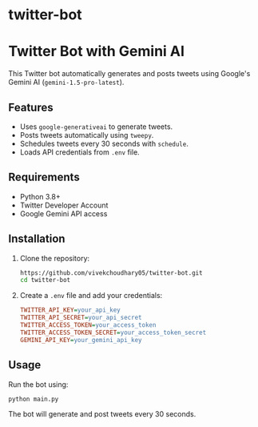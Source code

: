 # twitter-bot
# Twitter Bot with Gemini AI

This Twitter bot automatically generates and posts tweets using Google's Gemini AI (`gemini-1.5-pro-latest`).

## Features
- Uses `google-generativeai` to generate tweets.
- Posts tweets automatically using `tweepy`.
- Schedules tweets every 30 seconds with `schedule`.
- Loads API credentials from `.env` file.

## Requirements
- Python 3.8+
- Twitter Developer Account
- Google Gemini API access

## Installation
1. Clone the repository:
   ```bash
   https://github.com/vivekchoudhary05/twitter-bot.git
   cd twitter-bot
   ```
2. Create a `.env` file and add your credentials:
   ```ini
   TWITTER_API_KEY=your_api_key
   TWITTER_API_SECRET=your_api_secret
   TWITTER_ACCESS_TOKEN=your_access_token
   TWITTER_ACCESS_TOKEN_SECRET=your_access_token_secret
   GEMINI_API_KEY=your_gemini_api_key
   ```

## Usage
Run the bot using:
```bash
python main.py
```
The bot will generate and post tweets every 30 seconds.

